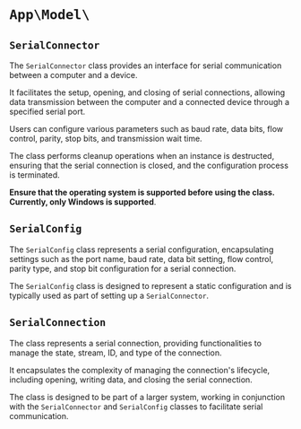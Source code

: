 # `App\Model\`

## `SerialConnector`

The `SerialConnector` class provides an interface for serial communication between a computer and a device.

It facilitates the setup, opening, and closing of serial connections, allowing data transmission between the computer and a connected device through a specified serial port.

Users can configure various parameters such as baud rate, data bits, flow control, parity, stop bits, and transmission wait time.

The class performs cleanup operations when an instance is destructed, ensuring that the serial connection is closed, and the configuration process is terminated.

**Ensure that the operating system is supported before using the class. Currently, only Windows is supported**.

## `SerialConfig`

The `SerialConfig` class represents a serial configuration, encapsulating settings such as the port name, baud rate, data bit setting, flow control, parity type, and stop bit configuration for a serial connection.

The `SerialConfig` class is designed to represent a static configuration and is typically used as part of setting up a `SerialConnector`.

## `SerialConnection`

The class represents a serial connection, providing functionalities to manage the state, stream, ID, and type of the connection.

It encapsulates the complexity of managing the connection's lifecycle, including opening, writing data, and closing the serial connection.

The class is designed to be part of a larger system, working in conjunction with the `SerialConnector` and `SerialConfig` classes to facilitate serial communication.
